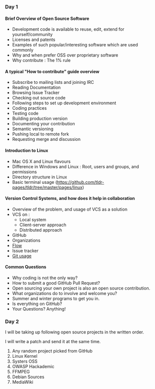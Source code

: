 ### Day 1

#### Brief Overview of Open Source Software
* Development code is available to reuse, edit, extend for yourself/community
* Licenses and patents
* Examples of such popular/interesting software which are used commonly
* Why and when prefer OSS over proprietary software 
* Why contribute : The 1% rule

#### A typical "How to contribute" guide overview
* Subscribe to mailing lists and joining IRC
* Reading Documentation
* Browsing Issue Tracker
* Checking out source code
* Following steps to set up development environment
* Coding practices
* Testing code
* Building production version
* Documenting your contribution
* Semantic versioning
* Pushing local to remote fork
* Requesting merge and discussion

#### Introduction to Linux
* Mac OS X and Linux flavours
* Difference in Windows and Linux : Root, users and groups, and permissions
* Directory structure in Linux
* Basic terminal usage (https://github.com/tldr-pages/tldr/tree/master/pages/linux)

#### Version Control Systems, and how does it help in collaboration 
* Overview of the problem, and usage of VCS as a solution
* VCS on :
   * Local system
   * Client-server approach
   * Distributed approach
* GitHub
* Organizations
* [Flow](https://guides.github.com/introduction/flow/)
* Issue tracker
* [Git usage](https://git-scm.com/)


#### Common Questions
* Why coding is not the only way?
* How to submit a good GitHub Pull Request?
* Open sourcing your own project is also an open source contribution.
* What organizations do to involve and welcome you?
* Summer and winter programs to get you in.
* Is everything on GitHub?
* Your Questions? Anything!


### Day 2

I will be taking up following open source projects in the written order.

I will write a patch and send it at the same time.

1. Any random project picked from GitHub
2. Linux Kernel
3. Systers OSS
4. OWASP Hackademic
5. FFMPEG
6. Debian Sources
7. MediaWiki
